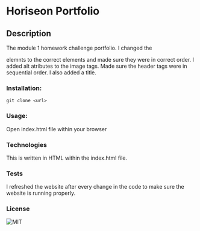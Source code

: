 # Horiseon Portfolio

## Description
The module 1 homework challenge portfolio. I changed the <div> elemnts to the correct elements and made sure they were in correct order. I added alt atributes to the image tags. Made sure the header <h> tags were in sequential order. I also added a title.

### Installation:
`git clone <url>`

### Usage:
Open index.html file within your browser

### Technologies
This is written in HTML within the index.html file.

### Tests
I refreshed the website after every change in the code to make sure the website is running properly.

### License
![MIT](https://img.shields.io/badge/license-MIT-brightgreen.svg)
